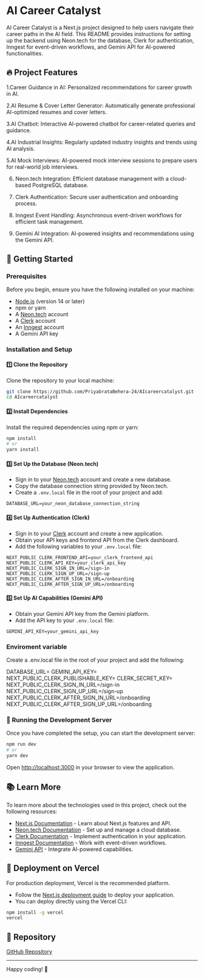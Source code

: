 # AI Career Catalyst

AI Career Catalyst is a Next.js project designed to help users navigate their career paths in the AI field. This README provides instructions for setting up the backend using Neon.tech for the database, Clerk for authentication, Inngest for event-driven workflows, and Gemini API for AI-powered functionalities.

## 🔥 Project Features

1.Career Guidance in AI: Personalized recommendations for career growth in AI.

2.AI Resume & Cover Letter Generator: Automatically generate professional AI-optimized resumes and cover letters.

3.AI Chatbot: Interactive AI-powered chatbot for career-related queries and guidance.

4.AI Industrial Insights: Regularly updated industry insights and trends using AI analysis.

5.AI Mock Interviews: AI-powered mock interview sessions to prepare users for real-world job interviews.

6. Neon.tech Integration: Efficient database management with a cloud-based PostgreSQL database.

7. Clerk Authentication: Secure user authentication and onboarding process.

8. Inngest Event Handling: Asynchronous event-driven workflows for efficient task management.

9. Gemini AI Integration: AI-powered insights and recommendations using the Gemini API.
    
## 🚀 Getting Started

### Prerequisites
Before you begin, ensure you have the following installed on your machine:
- [Node.js](https://nodejs.org/) (version 14 or later)
- npm or yarn
- A [Neon.tech](https://neon.tech/) account
- A [Clerk](https://clerk.com/) account
- An [Inngest](https://www.inngest.com/) account
- A Gemini API key

### Installation and Setup

#### 1️⃣ Clone the Repository
Clone the repository to your local machine:

```bash
git clone https://github.com/PriyabrataBehera-24/AIcareercatalyst.git
cd AIcareercatalyst
```

#### 2️⃣ Install Dependencies
Install the required dependencies using npm or yarn:

```bash
npm install
# or
yarn install
```

#### 3️⃣ Set Up the Database (Neon.tech)
- Sign in to your [Neon.tech](https://neon.tech/) account and create a new database.
- Copy the database connection string provided by Neon.tech.
- Create a `.env.local` file in the root of your project and add:

```env
DATABASE_URL=your_neon_database_connection_string
```

#### 4️⃣ Set Up Authentication (Clerk)
- Sign in to your [Clerk](https://clerk.com/) account and create a new application.
- Obtain your API keys and frontend API from the Clerk dashboard.
- Add the following variables to your `.env.local` file:

```env
NEXT_PUBLIC_CLERK_FRONTEND_API=your_clerk_frontend_api
NEXT_PUBLIC_CLERK_API_KEY=your_clerk_api_key
NEXT_PUBLIC_CLERK_SIGN_IN_URL=/sign-in
NEXT_PUBLIC_CLERK_SIGN_UP_URL=/sign-up
NEXT_PUBLIC_CLERK_AFTER_SIGN_IN_URL=/onboarding
NEXT_PUBLIC_CLERK_AFTER_SIGN_UP_URL=/onboarding
```

#### 5️⃣ Set Up AI Capabilities (Gemini API)
- Obtain your Gemini API key from the Gemini platform.
- Add the API key to your `.env.local` file:

```env
GEMINI_API_KEY=your_gemini_api_key
```

### Enviroment variable
Create a .env.local file in the root of your project and add the following:

DATABASE_URL=
GEMINI_API_KEY=
NEXT_PUBLIC_CLERK_PUBLISHABLE_KEY=
CLERK_SECRET_KEY=
NEXT_PUBLIC_CLERK_SIGN_IN_URL=/sign-in
NEXT_PUBLIC_CLERK_SIGN_UP_URL=/sign-up 
NEXT_PUBLIC_CLERK_AFTER_SIGN_IN_URL=/onboarding
NEXT_PUBLIC_CLERK_AFTER_SIGN_UP_URL=/onboarding


### 🔧 Running the Development Server
Once you have completed the setup, you can start the development server:

```bash
npm run dev
# or
yarn dev
```

Open [http://localhost:3000](http://localhost:3000) in your browser to view the application.

## 📚 Learn More
To learn more about the technologies used in this project, check out the following resources:
- [Next.js Documentation](https://nextjs.org/docs) - Learn about Next.js features and API.
- [Neon.tech Documentation](https://neon.tech/docs) - Set up and manage a cloud database.
- [Clerk Documentation](https://clerk.dev/docs) - Implement authentication in your application.
- [Inngest Documentation](https://www.inngest.com/docs) - Work with event-driven workflows.
- [Gemini API](https://developers.google.com/ai/gemini) - Integrate AI-powered capabilities.

## 🚀 Deployment on Vercel
For production deployment, Vercel is the recommended platform.
- Follow the [Next.js deployment guide](https://nextjs.org/docs/deployment) to deploy your application.
- You can deploy directly using the Vercel CLI:

```bash
npm install -g vercel
vercel
```


## 🔗 Repository
[GitHub Repository](https://github.com/PriyabrataBehera-24/AIcareercatalyst)

---

Happy coding! 🚀

